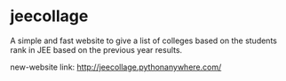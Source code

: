 # jeecollage

A simple and fast website to give a list of colleges based on the students rank in JEE based on the previous year results.


new-website link: http://jeecollage.pythonanywhere.com/
